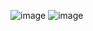 ![image](https://user-images.githubusercontent.com/79637254/213881614-36a61b4d-2ff8-4642-bf0b-d45a3e33b97b.png)
![image](https://user-images.githubusercontent.com/79637254/213881626-58958265-9f14-428b-ba2f-3df5aad83e4e.png)
